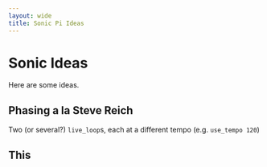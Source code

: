 ```yaml
---
layout: wide
title: Sonic Pi Ideas
---
```



# Sonic Ideas

Here are some ideas.

## Phasing a la Steve Reich
Two (or several?) `live_loop`s, each at a different tempo (e.g. `use_tempo 120`)

## This

